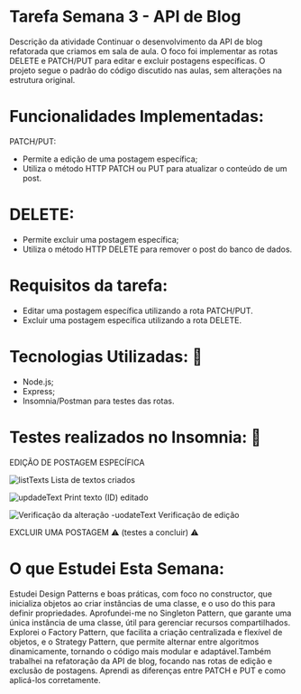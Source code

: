# Tarefa Semana 3 - API de Blog
Descrição da atividade
Continuar o desenvolvimento da API de blog refatorada que criamos em sala de aula. O foco foi implementar as rotas DELETE e PATCH/PUT para editar e excluir postagens específicas. O projeto segue o padrão do código discutido nas aulas, sem alterações na estrutura original.

# Funcionalidades Implementadas:

PATCH/PUT:
- Permite a edição de uma postagem específica;
- Utiliza o método HTTP PATCH ou PUT para atualizar o conteúdo de um post.

# DELETE:
- Permite excluir uma postagem específica;
- Utiliza o método HTTP DELETE para remover o post do banco de dados.

# Requisitos da tarefa:
- Editar uma postagem específica utilizando a rota PATCH/PUT.
- Excluir uma postagem específica utilizando a rota DELETE.

# Tecnologias Utilizadas: 🚀
- Node.js;
- Express;
- Insomnia/Postman para testes das rotas.


# Testes realizados no Insomnia: 🧪

EDIÇÃO DE POSTAGEM ESPECÍFICA


![listTexts](https://github.com/user-attachments/assets/cf158c65-549f-4645-b2d1-8cf571a4be95)
Lista de textos criados


![updadeText](https://github.com/user-attachments/assets/593e3a2f-f218-4f0f-81fe-7ef35771b4df)
Print texto (ID) editado


![Verificação da alteração -uodateText](https://github.com/user-attachments/assets/919bf14e-cf1d-42c0-b0e8-7fa926cc6c04)
Verificação de edição


EXCLUIR UMA POSTAGEM
⚠️ (testes a concluir) ⚠️


# O que Estudei Esta Semana:

Estudei Design Patterns e boas práticas, com foco no constructor, que inicializa objetos ao criar instâncias de uma classe, e o uso do this para definir propriedades. Aprofundei-me no Singleton Pattern, que garante uma única instância de uma classe, útil para gerenciar recursos compartilhados. Explorei o Factory Pattern, que facilita a criação centralizada e flexível de objetos, e o Strategy Pattern, que permite alternar entre algoritmos dinamicamente, tornando o código mais modular e adaptável.Também trabalhei na refatoração da API de blog, focando nas rotas de edição e exclusão de postagens. Aprendi as diferenças entre PATCH e PUT e como aplicá-los corretamente.
